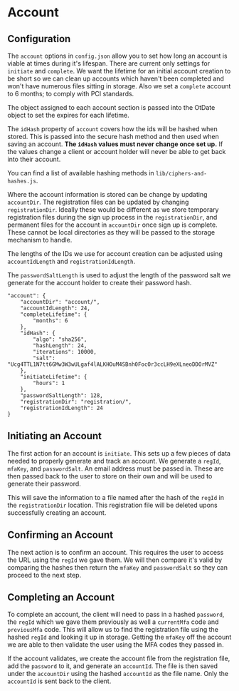 Account
=======

Configuration
-------------

The `account` options in `config.json` allow you to set how long an account is viable at times during it's lifespan. There are current only settings for `initiate` and `complete`. We want the lifetime for an initial account creation to be short so we can clean up accounts which haven't been completed and won't have numerous files sitting in storage. Also we set a `complete` account to 6 months; to comply with PCI standards.

The object assigned to each account section is passed into the OtDate object to set the expires for each lifetime.

The `idHash` property of `account` covers how the ids will be hashed when stored. This is passed into the secure hash method and then used when saving an account. **The `idHash` values must never change once set up.** If the values change a client or account holder will never be able to get back into their account.

You can find a list of available hashing methods in `lib/ciphers-and-hashes.js`.

Where the account information is stored can be change by updating `accountDir`. The registration files can be updated by changing `registrationDir`. Ideally these would be different as we store temporary registration files during the sign up process in the `registrationDir`, and permanent files for the account in `accountDir` once sign up is complete. These cannot be local directories as they will be passed to the storage mechanism to handle.

The lengths of the IDs we use for account creation can be adjusted using `accountIdLength` and `registrationIdLength`.

The `passwordSaltLength` is used to adjust the length of the password salt we generate for the account holder to create their password hash.

    "account": {
        "accountDir": "account/",
        "accountIdLength": 24,
        "completeLifetime": {
            "months": 6
        },
        "idHash": {
            "algo": "sha256",
            "hashLength": 24,
            "iterations": 10000,
            "salt": "Ucg4TTL1N7tt6GMw3W3wULgaf4lALKHOuM4SBnh0FocOr3ccLH9eXLneoDDOrMVZ"
        },
        "initiateLifetime": {
            "hours": 1
        },
        "passwordSaltLength": 128,
        "registrationDir": "registration/",
        "registrationIdLength": 24
    }


Initiating an Account
---------------------

The first action for an account is `initiate`. This sets up a few pieces of data needed to properly generate and track an account. We generate a `regId`, `mfaKey`, and `passwordSalt`. An email address must be passed in. These are then passed back to the user to store on their own and will be used to generate their password.

This will save the information to a file named after the hash of the `regId` in the `registrationDir` location. This registration file will be deleted upons successfully creating an account.

Confirming an Account
---------------------

The next action is to confirm an account. This requires the user to access the URL using the `regId` we gave them. We will then compare it's valid by comparing the hashes then return the `mfaKey` and `passwordSalt` so they can proceed to the next step.

Completing an Account
---------------------

To complete an account, the client will need to pass in a hashed `password`, the `regId` which we gave them previously as well a `currentMfa` code and `previousMfa` code. This will allow us to find the registration file using the hashed `regId` and looking it up in storage. Getting the `mfaKey` off the account we are able to then validate the user using the MFA codes they passed in.

If the account validates, we create the account file from the registration file, add the `password` to it, and generate an `accountId`. The file is then saved under the `accountDir` using the hashed `accountId` as the file name. Only the `accountId` is sent back to the client.